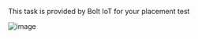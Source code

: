 
This task is provided by Bolt IoT for your placement test

![image](https://github.com/user-attachments/assets/6abef40e-be6d-4ea8-8fb7-816d3743772f)

